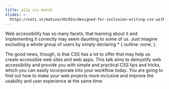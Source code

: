 ```yaml
---
title: a11y css minsk
slides: >-
  https://noti.st/matuzo/VOcRIn/designed-for-inclusion-writing-css-with-accessibility-in-mind
---
```

Web accessibility has so many facets, that learning about it and implementing it correctly may seem daunting to some of us. Just imagine excluding a whole group of users by simply declaring * { outline: none; }.

The good news, though, is that CSS has a lot to offer that may help us create accessible web sites and web apps. This talk aims to demystify web accessibility and provide you with simple and practical CSS tips and tricks, which you can easily incorporate into your workflow today. You are going to find out how to make your web projects more inclusive and improve the usability and user experience at the same time.
